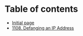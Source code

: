 # Table of contents

* [Initial page](README.md)
* [1108. Defanging an IP Address](1108.-defanging-an-ip-address.md)

